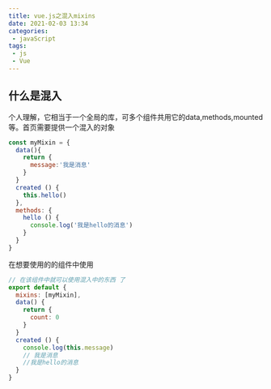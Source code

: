 ```yaml
---
title: vue.js之混入mixins
date: 2021-02-03 13:34
categories:
 - javaScript
tags:
 - js
 - Vue
---
```




##  什么是混入

个人理解，它相当于一个全局的库，可多个组件共用它的data,methods,mounted等。首页需要提供一个混入的对象
```js
const myMixin = {
  data(){
    return {
      message:'我是消息'
    }
  }
  created () {
    this.hello()
  },
  methods: {
    hello () {
      console.log('我是hello的消息')
    }
  }
}
```
在想要使用的的组件中使用
```js
// 在该组件中就可以使用混入中的东西 了
export default {
  mixins: [myMixin],
  data() {
    return {
      count: 0
    } 
  }
  created () {
    console.log(this.message)
    // 我是消息
    //我是hello的消息
  }
}
```
